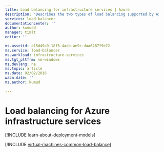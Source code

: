 ```yaml
---
title: Load balancing for infrastructure services | Azure
description: 'Describes the two types of load balancing supported by Azure: Load balancer for cloud services and Azure Traffic Manager for client traffic.'
services: load-balancer
documentationcenter: ''
author: kumudd
manager: timlt
editor: ''

ms.assetid: a15d49a9-18f5-4acb-ae9c-daa6287f9e72
ms.service: load-balancer
ms.workload: infrastructure-services
ms.tgt_pltfrm: vm-windows
ms.devlang: na
ms.topic: article
ms.date: 02/02/2016
wacn.date: ''
ms.author: kumud

---
```

# Load balancing for Azure infrastructure services
[!INCLUDE [learn-about-deployment-models](../../../includes/learn-about-deployment-models-both-include.md)]

[!INCLUDE [virtual-machines-common-load-balance](../../../includes/virtual-machines-common-load-balance.md)]
